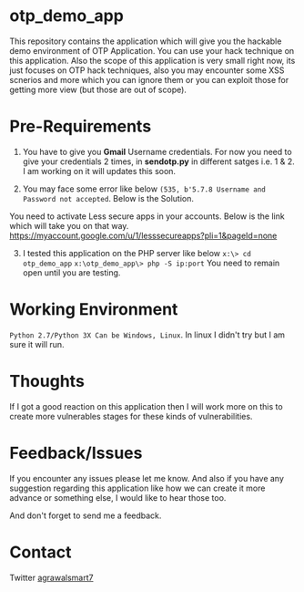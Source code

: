 # otp_demo_app

This repository contains the application which will give you the hackable demo environment of OTP Application. You can use your hack technique on this application. Also the scope of this application is very small right now, its just focuses on OTP hack techniques, also you may encounter some XSS scnerios and more which you can ignore them or you can exploit those for getting more view (but those are out of scope).

# Pre-Requirements

1. You have to give you **Gmail** Username credentials. For now you need to give your credentials 2 times, in **sendotp.py** in different satges i.e. 1 & 2. I am working on it will updates this soon.

2. You may face some error like below
`(535, b'5.7.8 Username and Password not accepted`. Below is the Solution.

You need to activate Less secure apps in your accounts. Below is the link which will take you on that way.
https://myaccount.google.com/u/1/lesssecureapps?pli=1&pageId=none

3. I tested this application on the PHP server like below
  `x:\> cd otp_demo_app`
  `x:\otp_demo_app\> php -S ip:port` You need to remain open until you are testing.  
  
 # Working Environment 
 `Python 2.7/Python 3X Can be Windows, Linux`. In linux I didn't try but I am sure it will run.
  
# Thoughts

If I got a good reaction on this application then I will work more on this to create more vulnerables stages for these kinds of vulnerabilities. 

# Feedback/Issues

If you encounter any issues please let me know. And also if you have any suggestion regarding this application like how we can create it more advance or something else, I would like to hear those too.

And don't forget to send me a feedback.

# Contact
Twitter [agrawalsmart7](https://twitter.com/agrawalsmart7)
